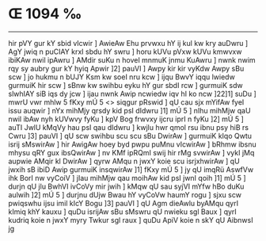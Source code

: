 # Œ 1094 ‰
---
hir pVY gur kY sbid vIcwir ] AwieAw Ehu prvwxu hY ij kul kw kry
auDwru ] AgY jwiq n puCIAY krxI sbdu hY swru ] horu kUVu pVxw kUVu
kmwvxw ibiKAw nwil ipAwru ] AMdir suKu n hoveI mnmuK jnmu KuAwru ]
nwnk nwim rqy sy aubry gur kY hyiq Apwir ]2] pauVI ] Awpy kir kir
vyKdw Awpy sBu scw ] jo hukmu n bUJY Ksm kw soeI nru kcw ] ijqu BwvY
iqqu lwiedw gurmuiK hir scw ] sBnw kw swihbu eyku hY gur sbdI rcw ]
gurmuiK sdw slwhIAY siB iqs dy jcw ] ijau nwnk Awip ncwiedw iqv hI
ko ncw ]22]1] suDu ]
mwrU vwr mhlw 5 fKxy mÚ 5 <> siqgur pRswid ]
qU cau sjx mYifAw fyeI issu auqwir ] nYx mihMjy qrsdy kid psI dIdwru
]1] mÚ 5 ] nIhu mihMjw qaU nwil ibAw nyh kUVwvy fyKu ] kpV Bog
frwvxy ijcru iprI n fyKu ]2] mÚ 5 ] auTI JwlU kMqVy hau psI qau
dIdwru ] kwjlu hwr qmol rsu ibnu psy hiB rs Cwru ]3] pauVI ] qU scw
swihbu scu scu sBu DwirAw ] gurmuiK kIqo Qwtu isrij sMswirAw ] hir
AwigAw hoey byd pwpu puMnu vIcwirAw ] bRhmw ibsnu mhysu qRY gux ibsQwirAw
] nv KMf ipRQmI swij hir rMg svwirAw ] vykI jMq aupwie AMqir kl
DwirAw ] qyrw AMqu n jwxY koie scu isrjxhwirAw ] qU jwxih sB ibiD
Awip gurmuiK insqwirAw ]1] fKxy mÚ 5 ] jy qU imqRü AswfVw ihk BorI
nw vyCoiV ] jIau mihMjw qau moihAw kid psI jwnI qoih ]1] mÚ 5 ]
durjn qU jlu BwhVI ivCoVy mir jwih ] kMqw qU sau syjVI mYfw hBo duKu
aulwih ]2] mÚ 5 ] durjnu dUjw Bwau hY vyCoVw haumY rogu ] sjxu scw
pwiqswhu ijsu imil kIcY Bogu ]3] pauVI ] qU Agm dieAwlu byAMqu qyrI
kImiq khY kauxu ] quDu isrijAw sBu sMswru qU nwieku sgl Baux ] qyrI
kudriq koie n jwxY myry Twkur sgl raux ] quDu ApiV koie n skY qU
AibnwsI jg
####

